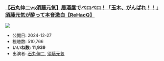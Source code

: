 ### [【石丸伸二vs須藤元気】居酒屋でベロベロ！「玉木、がんばれ！！」須藤元気が酔って本音激白【ReHacQ】](https://www.youtube.com/watch?v=8oYI9Gztrxs)
[![](https://img.youtube.com/vi/8oYI9Gztrxs/sddefault.jpg)](https://www.youtube.com/watch?v=8oYI9Gztrxs)
-   公開日: 2024-12-27
-   視聴数: 510,766
-   **いいね数: 11,939**
-   出演者: [石丸伸二](/rehacq_fan/people/石丸伸二 "wikilink"), [須藤元気](/rehacq_fan/people/須藤元気 "wikilink")
